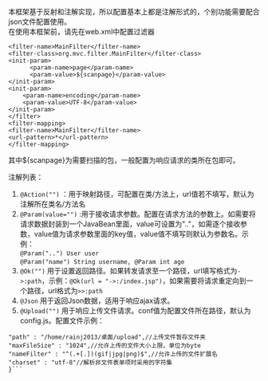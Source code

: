 本框架基于反射和注解实现，所以配置基本上都是注解形式的，个别功能需要配合json文件配置使用。  
在使用本框架前，请先在web.xml中配置过滤器  
  ```<filter>  
  <filter-name>MainFilter</filter-name>  
  <filter-class>org.mvc.filter.MainFilter</filter-class>  
  <init-param>  
  		<param-name>page</param-name>  
  		<param-value>${scanpage}</param-value>  
  </init-param>
  <init-param>
      <param-name>encoding</param-name>
      <param-value>UTF-8</param-value>
  </init-param>  
  </filter>  
  <filter-mapping>  
  <filter-name>MainFilter</filter-name>  
  <url-pattern>*</url-pattern>  
  </filter-mapping>
  ```
  
其中${scanpage}为需要扫描的包，一般配置为响应请求的类所在包即可。  
  
注解列表：  
1. `@Action("")`  ：用于映射路径，可配置在类/方法上，url值若不填写，默认为注解所在类名/方法名  
2. `@Param(value="")`  :用于接收请求参数。配置在请求方法的参数上。如需要将请求数据封装到一个JavaBean里面，value可设置为".."，如需逐个接收参数，value值为请求参数里面的key值，value值不填写则默认为参数名。示例：  
`@Param("..") User user`  
`@Param("name") String username, @Param int age`  
3. `@Ok("")`  用于设置返回路径。如果转发请求至一个路径，url填写格式为`->:path`，示例：`@Ok(url = "->:/index.jsp")`，如果需要将请求重定向到一个路径，url格式为`>>:path`  
4. `@Json`  用于返回Json数据，适用于响应ajax请求。  
5.  `@Upload("")`  用于响应上传文件请求。conf值为配置文件所在路径，默认为config.js。配置文件示例：  
```{  
"path" : "/home/rainj2013/桌面/upload",//上传文件暂存文件夹  
"maxFileSize" : "1024",//允许上传的文件大小上限，单位为byte  
"nameFilter" : "^(.+[.])(gif|jpg|png)$",//允许上传的文件扩展名  
"charset" : "utf-8"//解析非文件表单项时采用的字符集  
}```
